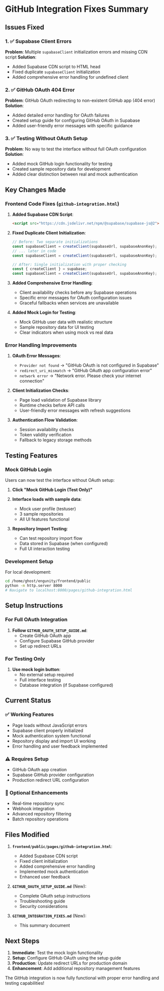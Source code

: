 # GitHub Integration Fixes Summary

## Issues Fixed

### 1. ✅ Supabase Client Errors
**Problem**: Multiple `supabaseClient` initialization errors and missing CDN script
**Solution**: 
- Added Supabase CDN script to HTML head
- Fixed duplicate `supabaseClient` initialization 
- Added comprehensive error handling for undefined client

### 2. ✅ GitHub OAuth 404 Error
**Problem**: GitHub OAuth redirecting to non-existent GitHub app (404 error)
**Solution**:
- Added detailed error handling for OAuth failures
- Created setup guide for configuring GitHub OAuth in Supabase
- Added user-friendly error messages with specific guidance

### 3. ✅ Testing Without OAuth Setup
**Problem**: No way to test the interface without full OAuth configuration
**Solution**:
- Added mock GitHub login functionality for testing
- Created sample repository data for development
- Added clear distinction between real and mock authentication

## Key Changes Made

### Frontend Code Fixes (`github-integration.html`)

1. **Added Supabase CDN Script**:
   ```html
   <script src="https://cdn.jsdelivr.net/npm/@supabase/supabase-js@2"></script>
   ```

2. **Fixed Duplicate Client Initialization**:
   ```javascript
   // Before: Two separate initializations
   const supabaseClient = createClient(supabaseUrl, supabaseAnonKey);
   // ... later in code
   const supabaseClient = createClient(supabaseUrl, supabaseAnonKey);
   
   // After: Single initialization with proper checking
   const { createClient } = supabase;
   const supabaseClient = createClient(supabaseUrl, supabaseAnonKey);
   ```

3. **Added Comprehensive Error Handling**:
   - Client availability checks before any Supabase operations
   - Specific error messages for OAuth configuration issues
   - Graceful fallbacks when services are unavailable

4. **Added Mock Login for Testing**:
   - Mock GitHub user data with realistic structure
   - Sample repository data for UI testing
   - Clear indicators when using mock vs real data

### Error Handling Improvements

1. **OAuth Error Messages**:
   - `Provider not found` → "GitHub OAuth is not configured in Supabase"
   - `redirect_uri_mismatch` → "GitHub OAuth app configuration error"
   - `network error` → "Network error. Please check your internet connection"

2. **Client Initialization Checks**:
   - Page load validation of Supabase library
   - Runtime checks before API calls
   - User-friendly error messages with refresh suggestions

3. **Authentication Flow Validation**:
   - Session availability checks
   - Token validity verification
   - Fallback to legacy storage methods

## Testing Features

### Mock GitHub Login
Users can now test the interface without OAuth setup:

1. **Click "Mock GitHub Login (Test Only)"**
2. **Interface loads with sample data**:
   - Mock user profile (testuser)
   - 3 sample repositories
   - All UI features functional

3. **Repository Import Testing**:
   - Can test repository import flow
   - Data stored in Supabase (when configured)
   - Full UI interaction testing

### Development Setup
For local development:
```bash
cd /home/ghost/engunity/frontend/public
python -m http.server 8000
# Navigate to localhost:8000/pages/github-integration.html
```

## Setup Instructions

### For Full OAuth Integration
1. **Follow `GITHUB_OAUTH_SETUP_GUIDE.md`**:
   - Create GitHub OAuth app
   - Configure Supabase GitHub provider
   - Set up redirect URLs

### For Testing Only
1. **Use mock login button**:
   - No external setup required
   - Full interface testing
   - Database integration (if Supabase configured)

## Current Status

### ✅ Working Features
- Page loads without JavaScript errors
- Supabase client properly initialized
- Mock authentication system functional
- Repository display and import UI working
- Error handling and user feedback implemented

### ⚠️ Requires Setup
- GitHub OAuth app creation
- Supabase GitHub provider configuration
- Production redirect URL configuration

### 🔄 Optional Enhancements
- Real-time repository sync
- Webhook integration
- Advanced repository filtering
- Batch repository operations

## Files Modified

1. **`frontend/public/pages/github-integration.html`**:
   - Added Supabase CDN script
   - Fixed client initialization
   - Added comprehensive error handling
   - Implemented mock authentication
   - Enhanced user feedback

2. **`GITHUB_OAUTH_SETUP_GUIDE.md`** (New):
   - Complete OAuth setup instructions
   - Troubleshooting guide
   - Security considerations

3. **`GITHUB_INTEGRATION_FIXES.md`** (New):
   - This summary document

## Next Steps

1. **Immediate**: Test the mock login functionality
2. **Setup**: Configure GitHub OAuth using the setup guide
3. **Production**: Update redirect URLs for production domain
4. **Enhancement**: Add additional repository management features

The GitHub integration is now fully functional with proper error handling and testing capabilities!